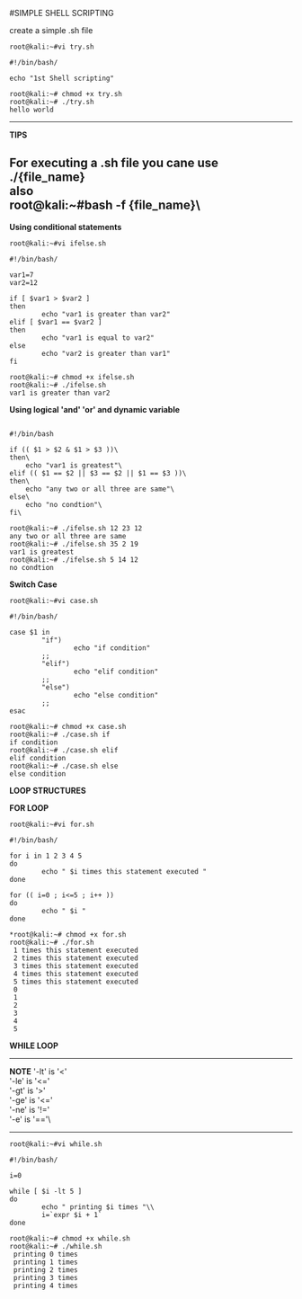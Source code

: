 #SIMPLE SHELL SCRIPTING

create a simple .sh file

```
root@kali:~#vi try.sh

#!/bin/bash/

echo "1st Shell scripting"

root@kali:~# chmod +x try.sh
root@kali:~# ./try.sh
hello world
```
---
**TIPS**

For executing a .sh file you cane use ./{file_name}\
also\
root@kali:~#bash -f {file_name}\
---

**Using conditional statements**

```
root@kali:~#vi ifelse.sh

#!/bin/bash/

var1=7
var2=12

if [ $var1 > $var2 ]
then
        echo "var1 is greater than var2"
elif [ $var1 == $var2 ]
then
        echo "var1 is equal to var2"
else
        echo "var2 is greater than var1"
fi

root@kali:~# chmod +x ifelse.sh
root@kali:~# ./ifelse.sh
var1 is greater than var2

```
**Using logical 'and' 'or' and dynamic variable**

```

#!/bin/bash

if (( $1 > $2 & $1 > $3 ))\
then\
	echo "var1 is greatest"\
elif (( $1 == $2 || $3 == $2 || $1 == $3 ))\
then\
	echo "any two or all three are same"\
else\
	echo "no condtion"\
fi\

root@kali:~# ./ifelse.sh 12 23 12
any two or all three are same
root@kali:~# ./ifelse.sh 35 2 19
var1 is greatest
root@kali:~# ./ifelse.sh 5 14 12
no condtion

```
**Switch Case**

```
root@kali:~#vi case.sh

#!/bin/bash/

case $1 in
        "if")
                echo "if condition"
        ;;
        "elif")
                echo "elif condition"
        ;;
        "else")
                echo "else condition"
        ;;
esac

root@kali:~# chmod +x case.sh
root@kali:~# ./case.sh if
if condition
root@kali:~# ./case.sh elif
elif condition
root@kali:~# ./case.sh else
else condition

```

**LOOP STRUCTURES**

**FOR LOOP**

```
root@kali:~#vi for.sh

#!/bin/bash/

for i in 1 2 3 4 5
do
        echo " $i times this statement executed "
done

for (( i=0 ; i<=5 ; i++ ))
do
        echo " $i "
done

*root@kali:~# chmod +x for.sh
root@kali:~# ./for.sh
 1 times this statement executed
 2 times this statement executed
 3 times this statement executed
 4 times this statement executed
 5 times this statement executed
 0
 1
 2
 3
 4
 5

 ```
**WHILE LOOP**

---
**NOTE**
'-lt' is '<'\
'-le' is '<='\
'-gt' is '>'\
'-ge' is '<='\
'-ne' is '!='\
'-e'  is '=='\

---

```
root@kali:~#vi while.sh

#!/bin/bash/

i=0

while [ $i -lt 5 ]
do
        echo " printing $i times "\\
        i=`expr $i + 1`
done

root@kali:~# chmod +x while.sh
root@kali:~# ./while.sh
 printing 0 times
 printing 1 times
 printing 2 times
 printing 3 times
 printing 4 times

 ```
